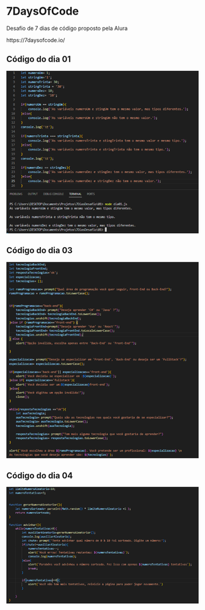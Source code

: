 # 7DaysOfCode
<p> Desafio de 7 dias de código proposto pela Alura</p>
https://7daysofcode.io/
<br>

## Código do dia 01

![primeiroDia](https://github.com/tuliusalves/7DaysOfCode/blob/main/screens/Dia%2001.PNG)

## Código do dia 03

![terceiroDia](https://github.com/tuliusalves/7DaysOfCode/blob/main/screens/Dia03.PNG)

## Código do dia 04

![quartoDia](https://github.com/tuliusalves/7DaysOfCode/blob/main/screens/Dia04.PNG)
